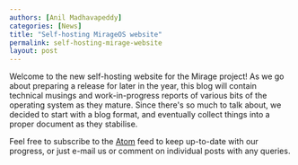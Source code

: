 ```yaml
---
authors: [Anil Madhavapeddy]
categories: [News]
title: "Self-hosting MirageOS website"
permalink: self-hosting-mirage-website
layout: post
---
```


Welcome to the new self-hosting website for the Mirage project!  As we go about preparing a release for later in the year, this blog will contain technical musings and work-in-progress reports of various bits of the operating system as they mature. Since there's so much to talk about, we decided to start with a blog format, and eventually collect things into a proper document as they stabilise.

Feel free to subscribe to the [Atom](/blog/atom.xml) feed to keep up-to-date with our progress, or just e-mail us or comment on individual posts with any queries.
